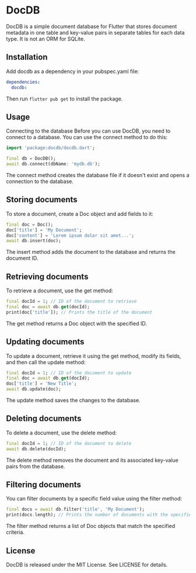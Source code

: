 # DocDB

DocDB is a simple document database for Flutter that stores document metadata in one table and key-value pairs in separate tables for each data type. It is not an ORM for SQLite.

## Installation
Add docdb as a dependency in your pubspec.yaml file:


```yaml
dependencies:
  docdb:
```
Then run `flutter pub get` to install the package.

## Usage
Connecting to the database
Before you can use DocDB, you need to connect to a database. You can use the connect method to do this:

```dart
import 'package:docdb/docdb.dart';

final db = DocDB();
await db.connect(dbName: 'mydb.db');
```
The connect method creates the database file if it doesn't exist and opens a connection to the database.

## Storing documents
To store a document, create a Doc object and add fields to it:

```dart
final doc = Doc();
doc['title'] = 'My Document';
doc['content'] = 'Lorem ipsum dolor sit amet...';
await db.insert(doc);
```
The insert method adds the document to the database and returns the document ID.

## Retrieving documents
To retrieve a document, use the get method:

```dart
final docId = 1; // ID of the document to retrieve
final doc = await db.get(docId);
print(doc['title']); // Prints the title of the document
```
The get method returns a Doc object with the specified ID.

## Updating documents
To update a document, retrieve it using the get method, modify its fields, and then call the update method:

```dart
final docId = 1; // ID of the document to update
final doc = await db.get(docId);
doc['title'] = 'New Title';
await db.update(doc);
```
The update method saves the changes to the database.

## Deleting documents
To delete a document, use the delete method:

```dart
final docId = 1; // ID of the document to delete
await db.delete(docId);
```
The delete method removes the document and its associated key-value pairs from the database.

## Filtering documents
You can filter documents by a specific field value using the filter method:

```dart
final docs = await db.filter('title', 'My Document');
print(docs.length); // Prints the number of documents with the specified title
```
The filter method returns a list of Doc objects that match the specified criteria.

## License
DocDB is released under the MIT License. See LICENSE for details.